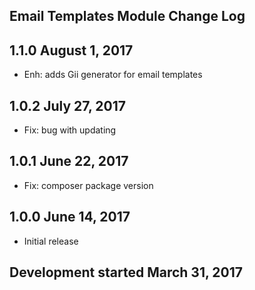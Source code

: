 Email Templates Module Change Log
---------------------------------

1.1.0 August 1, 2017
------------------
* Enh: adds Gii generator for email templates

1.0.2 July 27, 2017
----------------
* Fix: bug with updating

1.0.1 June 22, 2017
-------------------
* Fix: composer package version

1.0.0 June 14, 2017
-------------------
* Initial release

Development started March 31, 2017
---------------------------------
